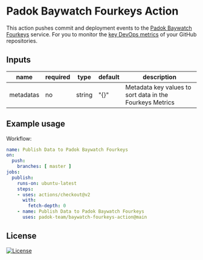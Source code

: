 # Padok Baywatch Fourkeys Action

This action pushes commit and deployment events to the [Padok Baywatch Fourkeys](https://fourkeys.baywatch.padok.fr) service. For you to monitor the [key DevOps metrics](https://github.com/dora-team/fourkeys) of your GitHub repositories.

## Inputs

| name      | required | type   | default | description                                              |
| --------- | -------- | ------ | ------- | -------------------------------------------------------- |
| metadatas | no       | string | "{}"    | Metadata key values to sort data in the Fourkeys Metrics |

## Example usage

Workflow:

```yml
name: Publish Data to Padok Baywatch Fourkeys
on:
  push:
    branches: [ master ]
jobs:
  publish:
    runs-on: ubuntu-latest
    steps:
    - uses: actions/checkout@v2
      with:
        fetch-depth: 0
    - name: Publish Data to Padok Baywatch Fourkeys
      uses: padok-team/baywatch-fourkeys-action@main
```

## License

[![License](https://img.shields.io/badge/License-Apache_2.0-blue.svg)](https://opensource.org/licenses/Apache-2.0)
